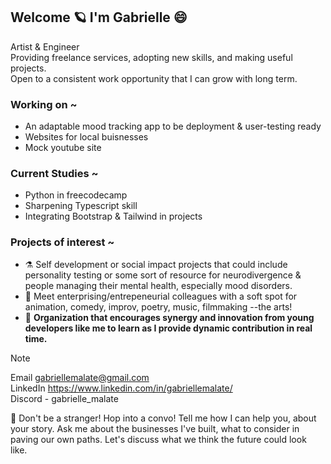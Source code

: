 ##  Welcome 🪐 I'm Gabrielle 😄

Artist & Engineer  
Providing freelance services, adopting new skills, and making useful projects.  
Open to a consistent work opportunity that I can grow with long term. 
<!--
**gabriellemalate/gabriellemalate** is a ✨ _special_ ✨ repository because its `README.md` (this file) appears on your GitHub profile.
-->
### Working on ~
- An adaptable mood tracking app to be deployment & user-testing ready 
- Websites for local buisnesses 
- Mock youtube site
  
### Current Studies ~
- Python in freecodecamp
- Sharpening Typescript skill
- Integrating Bootstrap & Tailwind in projects

### Projects of interest ~ 
- ⚗️ Self development or social impact projects that could include personality testing or some sort of resource for neurodivergence & people managing their mental health, especially mood disorders.
- 🐸 Meet enterprising/entrepeneurial colleagues with a soft spot for animation, comedy, improv, poetry, music, filmmaking --the arts!
- 🤝 **Organization that encourages synergy and innovation from young developers like me to learn as I provide dynamic contribution in real time.**

> [!NOTE]
> Email gabriellemalate@gmail.com  
> LinkedIn https://www.linkedin.com/in/gabriellemalate/  
> Discord - gabrielle_malate

🌟 Don't be a stranger! Hop into a convo! Tell me how I can help you, about your story. Ask me about the businesses I've built, what to consider in paving our own paths. Let's discuss what we think the future could look like.
